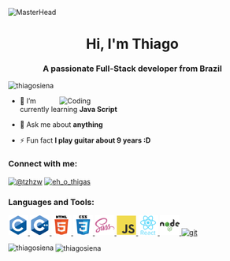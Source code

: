 ![MasterHead](https://github.com/thiagosiena/thiagosiena/assets/114188947/4cb0286a-2dd1-48e4-a04e-fd7b8b56d383)
<h1 align="center">Hi, I'm Thiago</h1>
<h3 align="center">A passionate Full-Stack developer from Brazil</h3>


<p align="left"> <img src="https://komarev.com/ghpvc/?username=thiagosiena&label=Profile%20views&color=00ff1e&style=plastic" alt="thiagosiena" /> </p>
<img align="right" alt="Coding" width="400" src="https://user-images.githubusercontent.com/114188947/217374814-e782a5ec-6a9b-4048-921d-7ab686202d63.gif">





- 🌱 I’m currently learning **Java Script**

- 💬 Ask me about **anything**

- ⚡ Fun fact **I play guitar about 9 years :D**

<h3 align="left">Connect with me:</h3>
<p align="left">
<a href="https://twitter.com/Zox______" target="blank"><img align="center" src="https://raw.githubusercontent.com/rahuldkjain/github-profile-readme-generator/master/src/images/icons/Social/twitter.svg" alt="@tzhzw" height="30" width="40" /></a>
<a href="https://instagram.com/eh_o_thigas" target="blank"><img align="center" src="https://raw.githubusercontent.com/rahuldkjain/github-profile-readme-generator/master/src/images/icons/Social/instagram.svg" alt="eh_o_thigas" height="30" width="40" /></a>
</p>

<h3 align="left">Languages and Tools:</h3>
<p align="left">  <a href="https://www.cprogramming.com/" target="_blank" rel="noreferrer"> <img src="https://raw.githubusercontent.com/devicons/devicon/master/icons/c/c-original.svg" alt="c" width="40" height="40"/> </a> <a href="https://www.w3schools.com/cpp/" target="_blank" rel="noreferrer"> <img src="https://raw.githubusercontent.com/devicons/devicon/master/icons/cplusplus/cplusplus-original.svg" alt="cplusplus" width="40" height="40"/> </a> <a href="https://www.w3.org/html/" target="_blank" rel="noreferrer"> <img src="https://raw.githubusercontent.com/devicons/devicon/master/icons/html5/html5-original-wordmark.svg" alt="html5" width="40" height="40"/> </a> <a href="https://www.w3schools.com/css/" target="_blank" rel="noreferrer"> <img src="https://raw.githubusercontent.com/devicons/devicon/master/icons/css3/css3-original-wordmark.svg" alt="css3" width="40" height="40"/> </a> <a href="https://sass-lang.com" target="_blank" rel="noreferrer"> <img src="https://raw.githubusercontent.com/devicons/devicon/master/icons/sass/sass-original.svg" alt="sass" width="40" height="40"/> </a> <a href="https://developer.mozilla.org/en-US/docs/Web/JavaScript" target="_blank" rel="noreferrer"> <img src="https://raw.githubusercontent.com/devicons/devicon/master/icons/javascript/javascript-original.svg" alt="javascript" width="40" height="40"/> </a> <a href="https://reactjs.org/" target="_blank" rel="noreferrer"> <img src="https://raw.githubusercontent.com/devicons/devicon/master/icons/react/react-original-wordmark.svg" alt="react" width="40" height="40"/> </a>  <a href="https://nodejs.org" target="_blank" rel="noreferrer"> <img src="https://raw.githubusercontent.com/devicons/devicon/master/icons/nodejs/nodejs-original-wordmark.svg" alt="nodejs" width="40" height="40"/> </a> <a href="https://git-scm.com/" target="_blank" rel="noreferrer"> <img src="https://www.vectorlogo.zone/logos/git-scm/git-scm-icon.svg" alt="git" width="40" height="40"/> </a> </p>


<p><img align="left" src="https://github-readme-stats.vercel.app/api/top-langs?username=thiagosiena&show_icons=true&theme=dark&bg_color=0d1117&hide_border=true&locale=en&layout=compact" alt="thiagosiena" /></p>

<p>&nbsp;<img align="center" src="https://github-readme-stats.vercel.app/api?username=thiagosiena&show_icons=true&theme=dark&title_color=ffffff&text_color=00ff1e&bg_color=0d1117&hide_border=true&locale=en" alt="thiagosiena" /></p>


